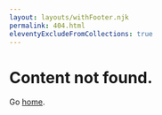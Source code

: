 ```yaml
---
layout: layouts/withFooter.njk
permalink: 404.html
eleventyExcludeFromCollections: true
---
```


# Content not found.

Go <a href="{{ '/' | url }}">home</a>.
